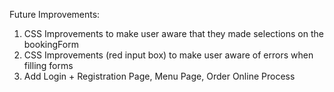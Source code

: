 Future Improvements:
1. CSS Improvements to make user aware that they made selections on the bookingForm
2. CSS Improvements (red input box) to make user aware of errors when filling forms
3. Add Login + Registration Page, Menu Page, Order Online Process
